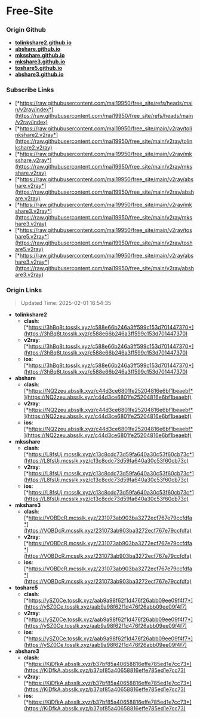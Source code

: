 # Free-Site

### Origin Github

- [**tolinkshare2.github.io**](https://github.com/tolinkshare2/tolinkshare2.github.io)
- [**abshare.github.io**](https://github.com/abshare/abshare.github.io)
- [**mksshare.github.io**](https://github.com/mksshare/mksshare.github.io)
- [**mkshare3.github.io**](https://github.com/mkshare3/mkshare3.github.io)
- [**toshare5.github.io**](https://github.com/toshare5/toshare5.github.io)
- [**abshare3.github.io**](https://github.com/abshare3/abshare3.github.io)

### Subscribe Links

- [*https://raw.githubusercontent.com/mai19950/free_site/refs/heads/main/v2ray/index*](https://raw.githubusercontent.com/mai19950/free_site/refs/heads/main/v2ray/index)
- [*https://raw.githubusercontent.com/mai19950/free_site/main/v2ray/tolinkshare2.v2ray*](https://raw.githubusercontent.com/mai19950/free_site/main/v2ray/tolinkshare2.v2ray)
- [*https://raw.githubusercontent.com/mai19950/free_site/main/v2ray/mksshare.v2ray*](https://raw.githubusercontent.com/mai19950/free_site/main/v2ray/mksshare.v2ray)
- [*https://raw.githubusercontent.com/mai19950/free_site/main/v2ray/abshare.v2ray*](https://raw.githubusercontent.com/mai19950/free_site/main/v2ray/abshare.v2ray)
- [*https://raw.githubusercontent.com/mai19950/free_site/main/v2ray/mkshare3.v2ray*](https://raw.githubusercontent.com/mai19950/free_site/main/v2ray/mkshare3.v2ray)
- [*https://raw.githubusercontent.com/mai19950/free_site/main/v2ray/toshare5.v2ray*](https://raw.githubusercontent.com/mai19950/free_site/main/v2ray/toshare5.v2ray)
- [*https://raw.githubusercontent.com/mai19950/free_site/main/v2ray/abshare3.v2ray*](https://raw.githubusercontent.com/mai19950/free_site/main/v2ray/abshare3.v2ray)

### Origin Links

> Updated Time: 2025-02-01 16:54:35

- **tolinkshare2**
  - **clash**: [*https://3hBq8t.tosslk.xyz/c588e66b246a3ff599c153d701447370*](https://3hBq8t.tosslk.xyz/c588e66b246a3ff599c153d701447370)
  - **v2ray**: [*https://3hBq8t.tosslk.xyz/c588e66b246a3ff599c153d701447370*](https://3hBq8t.tosslk.xyz/c588e66b246a3ff599c153d701447370)
  - **ios**: [*https://3hBq8t.tosslk.xyz/c588e66b246a3ff599c153d701447370*](https://3hBq8t.tosslk.xyz/c588e66b246a3ff599c153d701447370)
- **abshare**
  - **clash**: [*https://NQ2zeu.absslk.xyz/c44d3ce6801fe25204816e6bf1beaebf*](https://NQ2zeu.absslk.xyz/c44d3ce6801fe25204816e6bf1beaebf)
  - **v2ray**: [*https://NQ2zeu.absslk.xyz/c44d3ce6801fe25204816e6bf1beaebf*](https://NQ2zeu.absslk.xyz/c44d3ce6801fe25204816e6bf1beaebf)
  - **ios**: [*https://NQ2zeu.absslk.xyz/c44d3ce6801fe25204816e6bf1beaebf*](https://NQ2zeu.absslk.xyz/c44d3ce6801fe25204816e6bf1beaebf)
- **mksshare**
  - **clash**: [*https://L8fsUj.mcsslk.xyz/c13c8cdc73d59fa640a30c53f60cb73c*](https://L8fsUj.mcsslk.xyz/c13c8cdc73d59fa640a30c53f60cb73c)
  - **v2ray**: [*https://L8fsUj.mcsslk.xyz/c13c8cdc73d59fa640a30c53f60cb73c*](https://L8fsUj.mcsslk.xyz/c13c8cdc73d59fa640a30c53f60cb73c)
  - **ios**: [*https://L8fsUj.mcsslk.xyz/c13c8cdc73d59fa640a30c53f60cb73c*](https://L8fsUj.mcsslk.xyz/c13c8cdc73d59fa640a30c53f60cb73c)
- **mkshare3**
  - **clash**: [*https://VOBDcR.mcsslk.xyz/231073ab903ba3272ecf767e79ccfdfa*](https://VOBDcR.mcsslk.xyz/231073ab903ba3272ecf767e79ccfdfa)
  - **v2ray**: [*https://VOBDcR.mcsslk.xyz/231073ab903ba3272ecf767e79ccfdfa*](https://VOBDcR.mcsslk.xyz/231073ab903ba3272ecf767e79ccfdfa)
  - **ios**: [*https://VOBDcR.mcsslk.xyz/231073ab903ba3272ecf767e79ccfdfa*](https://VOBDcR.mcsslk.xyz/231073ab903ba3272ecf767e79ccfdfa)
- **toshare5**
  - **clash**: [*https://ySZ0Ce.tosslk.xyz/aab9a98f62f1d476f26abb09ee09f4f7*](https://ySZ0Ce.tosslk.xyz/aab9a98f62f1d476f26abb09ee09f4f7)
  - **v2ray**: [*https://ySZ0Ce.tosslk.xyz/aab9a98f62f1d476f26abb09ee09f4f7*](https://ySZ0Ce.tosslk.xyz/aab9a98f62f1d476f26abb09ee09f4f7)
  - **ios**: [*https://ySZ0Ce.tosslk.xyz/aab9a98f62f1d476f26abb09ee09f4f7*](https://ySZ0Ce.tosslk.xyz/aab9a98f62f1d476f26abb09ee09f4f7)
- **abshare3**
  - **clash**: [*https://KiDfkA.absslk.xyz/b37bf85a40658816effe785ed1e7cc73*](https://KiDfkA.absslk.xyz/b37bf85a40658816effe785ed1e7cc73)
  - **v2ray**: [*https://KiDfkA.absslk.xyz/b37bf85a40658816effe785ed1e7cc73*](https://KiDfkA.absslk.xyz/b37bf85a40658816effe785ed1e7cc73)
  - **ios**: [*https://KiDfkA.absslk.xyz/b37bf85a40658816effe785ed1e7cc73*](https://KiDfkA.absslk.xyz/b37bf85a40658816effe785ed1e7cc73)
